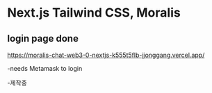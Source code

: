 # Next.js Tailwind CSS, Moralis

## login page done

https://moralis-chat-web3-0-nextjs-k555t5flb-jjonggang.vercel.app/

-needs Metamask to login

-제작중
